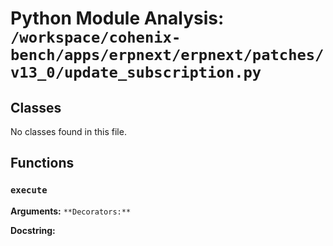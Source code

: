 # Python Module Analysis: `/workspace/cohenix-bench/apps/erpnext/erpnext/patches/v13_0/update_subscription.py`

## Classes

No classes found in this file.


## Functions

### `execute`
**Arguments:** ``
**Decorators:** ``

**Docstring:**
```

```

